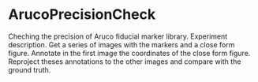 # ArucoPrecisionCheck
Cheching the precision of Aruco fiducial marker library.
Experiment description.
Get a series of images with the markers and a close form figure. Annotate in
the first image the coordinates of the close form figure. Reproject theses
annotations to the other images and compare with the ground truth.

